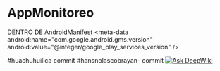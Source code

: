 # AppMonitoreo
DENTRO DE AndroidManifest
<meta-data android:name="com.google.android.geo.API_KEY" android:value="AIzaSyDnhXdrM8NZCsLTBk9Ge8fn3ITq3qxgkbE" />
<meta-data android:name="com.google.android.gms.version" android:value="@integer/google_play_services_version" />

#huachuhuillca commit
#hansnolascobrayan-  commit
[![Ask DeepWiki](https://deepwiki.com/badge.svg)](https://deepwiki.com/MiguelLQ/AppMonitoreo)
